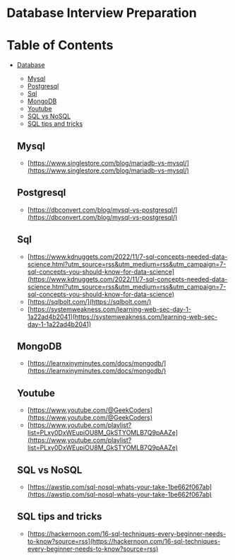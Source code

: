 # Database Interview Preparation

Table of Contents
=================

* [Database](#database)
   * [Mysql](#mysql)
   * [Postgresql](#postgresql)
   * [Sql](#sql)
   * [MongoDB](#mongodb)
   * [Youtube](#youtube)
   * [SQL vs NoSQL](#sql-vs-nosql)
   * [SQL tips and tricks](#sql-tips-and-tricks)

    ## Mysql 
    - [https://www.singlestore.com/blog/mariadb-vs-mysql/](https://www.singlestore.com/blog/mariadb-vs-mysql/)

    ## Postgresql
    - [https://dbconvert.com/blog/mysql-vs-postgresql/](https://dbconvert.com/blog/mysql-vs-postgresql/)<br>

    ## Sql
    - [https://www.kdnuggets.com/2022/11/7-sql-concepts-needed-data-science.html?utm_source=rss&utm_medium=rss&utm_campaign=7-sql-concepts-you-should-know-for-data-science](https://www.kdnuggets.com/2022/11/7-sql-concepts-needed-data-science.html?utm_source=rss&utm_medium=rss&utm_campaign=7-sql-concepts-you-should-know-for-data-science)<br>
    - [https://sqlbolt.com/](https://sqlbolt.com/)<br>
    - [https://systemweakness.com/learning-web-sec-day-1-1a22ad4b2041](https://systemweakness.com/learning-web-sec-day-1-1a22ad4b2041)<br>

    ## MongoDB
    - [https://learnxinyminutes.com/docs/mongodb/](https://learnxinyminutes.com/docs/mongodb/)<br>

    ## Youtube
    - [https://www.youtube.com/@GeekCoders](https://www.youtube.com/@GeekCoders)<br>
    - [https://www.youtube.com/playlist?list=PLxy0DxWEupiOU8M_GkSTYOMLB7Q9pAAZe](https://www.youtube.com/playlist?list=PLxy0DxWEupiOU8M_GkSTYOMLB7Q9pAAZe)<br>

    ## SQL vs NoSQL
    - [https://awstip.com/sql-nosql-whats-your-take-1be662f067ab](https://awstip.com/sql-nosql-whats-your-take-1be662f067ab)<br>

    ## SQL tips and tricks
    - [https://hackernoon.com/16-sql-techniques-every-beginner-needs-to-know?source=rss](https://hackernoon.com/16-sql-techniques-every-beginner-needs-to-know?source=rss)<br>
